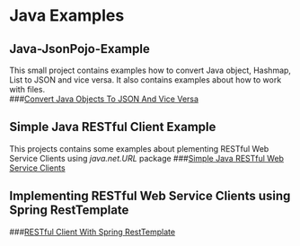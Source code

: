 # Java Examples 

## Java-JsonPojo-Example
This small project contains examples how to convert Java object, Hashmap, List to JSON and vice versa. It also contains examples about how to work with files.  
###[Convert Java Objects To JSON And Vice Versa](http://howtoprogram.xyz/2016/07/01/convert-java-objects-json-vice-versa/)
## Simple Java RESTful Client Example
This projects contains some examples about plementing RESTful Web Service Clients using *java.net.URL* package
###[Simple Java RESTful Web Service Clients](http://howtoprogram.xyz/2016/07/02/java-restful-web-service-clients/)
## Implementing RESTful Web Service Clients using Spring RestTemplate
###[RESTful Client With Spring RestTemplate](http://howtoprogram.xyz/2016/07/03/java-restful-client-spring-resttemplate/)